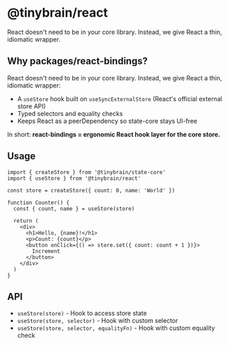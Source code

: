 # @tinybrain/react

React doesn't need to be in your core library. Instead, we give React a thin, idiomatic wrapper.

## Why packages/react-bindings?

React doesn't need to be in your core library. Instead, we give React a thin, idiomatic wrapper:
- A `useStore` hook built on `useSyncExternalStore` (React's official external store API)
- Typed selectors and equality checks
- Keeps React as a peerDependency so state-core stays UI-free

In short: **react-bindings = ergonomic React hook layer for the core store.**

## Usage

```tsx
import { createStore } from '@tinybrain/state-core'
import { useStore } from '@tinybrain/react'

const store = createStore({ count: 0, name: 'World' })

function Counter() {
  const { count, name } = useStore(store)
  
  return (
    <div>
      <h1>Hello, {name}!</h1>
      <p>Count: {count}</p>
      <button onClick={() => store.set({ count: count + 1 })}>
        Increment
      </button>
    </div>
  )
}
```

## API

- `useStore(store)` - Hook to access store state
- `useStore(store, selector)` - Hook with custom selector
- `useStore(store, selector, equalityFn)` - Hook with custom equality check
